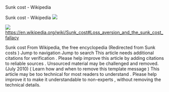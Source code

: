 Sunk cost - Wikipedia

Sunk cost - Wikipedia
![](../_resources/a094b8e5efceb9a72019a5bd99eb6ea7.png)

![](../_resources/b8e72a3367c7aaae1a21a9a595e67d3b.png)https://en.wikipedia.org/wiki/Sunk_cost#Loss_aversion_and_the_sunk_cost_fallacy

Sunk cost From Wikipedia, the free encyclopedia (Redirected from Sunk costs ) Jump to navigation Jump to search This article needs additional citations for verification . Please help improve this article by adding citations to reliable sources . Unsourced material may be challenged and removed. (July 2010) ( Learn how and when to remove this template message ) This article may be too technical for most readers to understand . Please help improve it to make it understandable to non-experts , without removing the technical details.